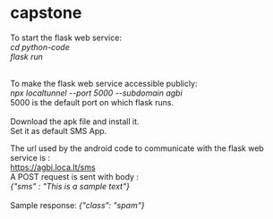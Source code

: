 # capstone
To start the flask web service:<br>
<i>cd python-code</i><br>
<i>flask run</i><br><br>

To make the flask web service accessible publicly:<br>
<i>npx localtunnel --port 5000 --subdomain agbi</i><br>
5000 is the default port on which flask runs.<br>
<br>
Download the apk file and install it.<br>
Set it as default SMS App.<br>

The url used by the android code to communicate with the flask web service is : <br>
https://agbi.loca.lt/sms<br>
A POST request is sent with body : <br>
<i>{"sms" : "This is a sample text"}</i><br><br>
Sample response: <i>{"class": "spam"}</i><br>
